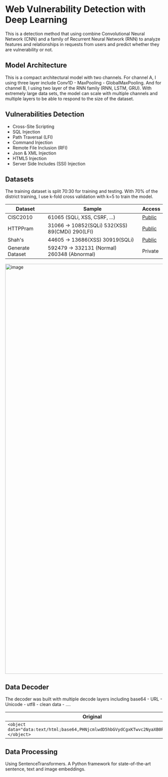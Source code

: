 # Web Vulnerability Detection with Deep Learning

This is a detection method that using combine Convolutional Neural Network (CNN) and a family of Recurrent Neural Network (RNN) to analyze features and relationships in requests from users and predict whether they are vulnerability or not.

## Model Architecture

This is a compact architectural model with two channels. For channel A, I using three layer include Conv1D - MaxPooling - GlobalMaxPooling. And for channel B, I using two layer of the RNN family (RNN, LSTM, GRU). With extremely large data sets, the model can scale with multiple channels and multiple layers to be able to respond to the size of the dataset.

## Vulnerabilities Detection

- Cross-Site Scripting
- SQL Injection
- Path Traversal (LFI)
- Command Injection
- Remote File Inclusion (RFI)
- Json & XML Injection
- HTML5 Injection
- Server Side Includes (SSI) Injection

## Datasets

The training dataset is split 70:30 for training and testing. With 70% of the district training, I use k-fold cross validation with k=5 to train the model.

| Dataset | Sample | Access |
|---|---|---|
| CISC2010 | 61065 (SQLi, XSS, CSRF, ...) | [Public](https://www.kaggle.com/datasets/ispangler/csic-2010-web-application-attacks) |
| HTTPPram | 31066 -> 10852(SQLi) 532(XSS) 89(CMDi) 290(LFI) | [Public](https://github.com/Morzeux/HttpParamsDataset) |
| Shah's | 44605 -> 13686(XSS) 30919(SQLi) | [Public](https://www.kaggle.com/syedsaqlainhussain/datasets) |
| Generate Dataset | 592479 -> 332131 (Normal) 260348 (Abnormal) | Private |

<img width="1312" alt="image" src="https://github.com/noobpk/gemini-web-vulnerability-detection/assets/31820707/975bc53a-4f4a-4545-95d3-0a0da7baa847">

## Data Decoder

The decoder was built with multiple decode layers including base64 - URL - Unicode - utf8 - clean data - ....

| Original | Decoded |
|---|---|
| ```<object data="data:text/html;base64,PHNjcmlwdD5hbGVydCgxKTwvc2NyaXB0Pg=="></object>``` | ```<objectdata="data:text/html;base64,<script>alert(1)</script>"></object>```|

## Data Processing

Using SentenceTransformers. A Python framework for state-of-the-art sentence, text and image embeddings.
